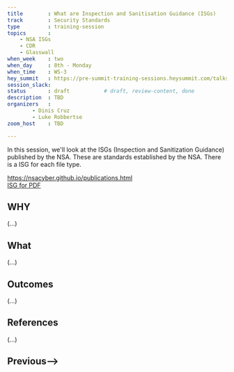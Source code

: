 ```yaml
---
title        : What are Inspection and Sanitisation Guidance (ISGs)
track        : Security Standards
type         : training-session
topics       :
    - NSA ISGs
    - CDR
    - Glasswall
when_week    : two
when_day     : 8th - Monday
when_time    : WS-3
hey_summit   : https://pre-summit-training-sessions.heysummit.com/talks/git-introduction-5pm-bst/
session_slack: 
status       : draft           # draft, review-content, done
description  : TBD
organizers   : 
        - Dinis Cruz
        - Luke Robbertse
zoom_host    : TBD

---
```


In this session, we'll look at the ISGs (Inspection and Sanitization Guidance) published by the NSA. These are standards established by the NSA. There is a ISG for each file type.

https://nsacyber.github.io/publications.html  
[ISG for PDF](https://apps.nsa.gov/iaarchive/library/reports/pdf_inspection_and_sanitization_guidance_v1_0-20171206.cfm) 

## WHY

(...)

## What

(...)

## Outcomes

(...)

## References

(...)


## Previous-->

